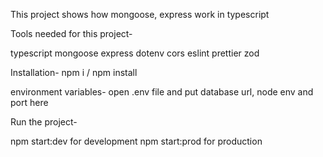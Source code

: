 This project shows how mongoose, express work in typescript

Tools needed for this project-

typescript
mongoose
express
dotenv
cors
eslint
prettier
zod


Installation-
npm i / npm install

environment variables-
open .env file and put database url, node env and port here

Run the project-

npm start:dev for development 
npm start:prod for production

